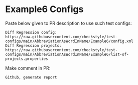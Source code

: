 # Example6 Configs
Paste below given to PR description to use such test configs:
```
Diff Regression config: https://raw.githubusercontent.com/checkstyle/test-configs/main/AbbreviationAsWordInName/Example6/config.xml
Diff Regression projects: https://raw.githubusercontent.com/checkstyle/test-configs/main/AbbreviationAsWordInName/Example6/list-of-projects.properties
```
Make comment in PR:
```
Github, generate report
```
